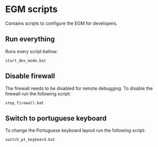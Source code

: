# EGM scripts

Contains scripts to configure the EGM for developers.

## Run everything

Runs every script bellow:

```
start_dev_mode.bat
```

## Disable firewall

The firewall needs to be disabled for remote debugging. To disable the firewall
run the following script:

```
stop_firewall.bat
```

## Switch to portuguese keyboard

To change the Portuguese keyboard layout run the following script:

```
switch_pt_keyboard.bat
```
